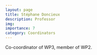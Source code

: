 ```yaml
---
layout: page
title: Stéphane Doncieux
description: Professor
img:
importance: 7
category: Coordinators
---
```


Co-coordinator of WP3, member of WP2.
